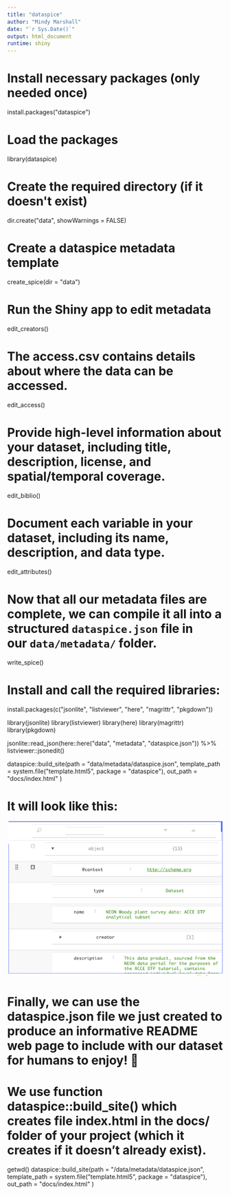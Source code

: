 ```yaml
---
title: "dataspice"
author: "Mindy Marshall"
date: "`r Sys.Date()`"
output: html_document
runtime: shiny
---
```


# Install necessary packages (only needed once)

install.packages("dataspice")

# Load the packages

library(dataspice)

# Create the required directory (if it doesn't exist)

dir.create("data", showWarnings = FALSE)

# Create a dataspice metadata template

create_spice(dir = "data")

# Run the Shiny app to edit metadata

edit_creators()

# The access.csv contains details about where the data can be accessed.

edit_access()

# Provide high-level information about your dataset, including title, description, license, and spatial/temporal coverage.

edit_biblio()

# Document each variable in your dataset, including its name, description, and data type.

edit_attributes()

# Now that all our metadata files are complete, we can **compile it all into a structured `dataspice.json` file** in our `data/metadata/` folder.

write_spice()

# Install and call the required libraries:

install.packages(c("jsonlite", "listviewer", "here", "magrittr", "pkgdown"))

library(jsonlite) 
library(listviewer) 
library(here) 
library(magrittr) 
library(pkgdown)

jsonlite::read_json(here::here("data", "metadata", "dataspice.json")) %\>% listviewer::jsonedit()

dataspice::build_site(path = "data/metadata/dataspice.json", template_path = system.file("template.html5", package = "dataspice"), out_path = "docs/index.html" )

# It will look like this:

![](screenshot.png)

# Finally, we can use the dataspice.json file we just created to produce an informative README web page to include with our dataset for humans to enjoy! 🤩

# We use function dataspice::build_site() which creates file index.html in the docs/ folder of your project (which it creates if it doesn’t already exist).

getwd() dataspice::build_site(path = "/data/metadata/dataspice.json", template_path = system.file("template.html5", package = "dataspice"), out_path = "docs/index.html" )

